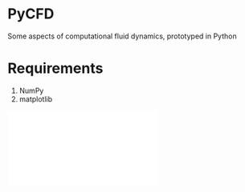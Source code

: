 # PyCFD

Some aspects of computational fluid dynamics, prototyped in Python



# Requirements

1. NumPy
2. matplotlib


![](pics/stencil\_58.pdf)
